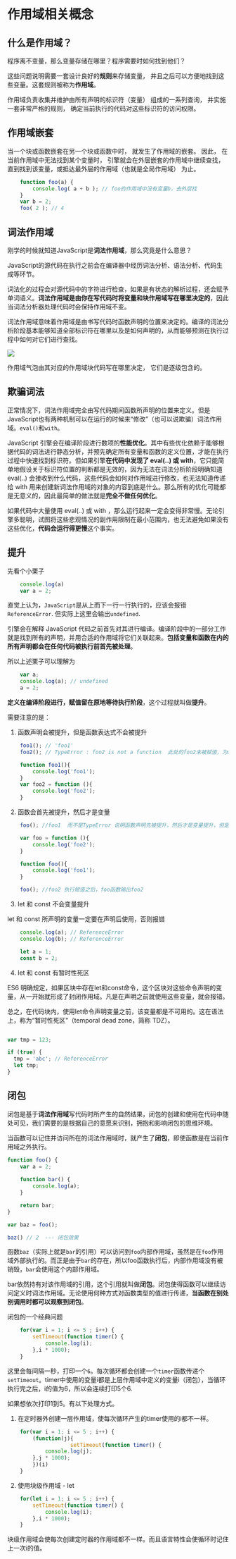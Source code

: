# 作用域相关概念

## 什么是作用域？

程序离不变量，那么变量存储在哪里？程序需要时如何找到他们？

这些问题说明需要一套设计良好的**规则**来存储变量， 并且之后可以方便地找到这些变量。这套规则被称为**作用域**。

作用域负责收集并维护由所有声明的标识符（变量） 组成的一系列查询， 并实施一套非常严格的规则， 确定当前执行的代码对这些标识符的访问权限。

## 作用域嵌套

当一个块或函数嵌套在另一个块或函数中时， 就发生了作用域的嵌套。 因此， 在当前作用域中无法找到某个变量时， 引擎就会在外层嵌套的作用域中继续查找， 直到找到该变量，或抵达最外层的作用域（也就是全局作用域） 为止。

```js
    function foo(a) { 
        console.log( a + b ); // foo的作用域中没有变量b，去外层找
    }
    var b = 2;
    foo( 2 ); // 4
```

## 词法作用域

刚学的时候就知道JavaScript是**词法作用域**，那么究竟是什么意思？

JavaScript的源代码在执行之前会在编译器中经历词法分析、语法分析、代码生成等环节。

词法化的过程会对源代码中的字符进行检查，如果是有状态的解析过程，还会赋予单词语义。**词法作用域是由你在写代码时将变量和块作用域写在哪里决定的**，因此当词法分析器处理代码时会保持作用域不变。

词法作用域意味着作用域是由书写代码时函数声明的位置来决定的。编译的词法分析阶段基本能够知道全部标识符在哪里以及是如何声明的，从而能够预测在执行过程中如何对它们进行查找。

<div class="img-center">
    <img src="./img/scope-01.png">
</div>

作用域气泡由其对应的作用域块代码写在哪里决定， 它们是逐级包含的。


## 欺骗词法

正常情况下，词法作用域完全由写代码期间函数所声明的位置来定义。但是JavaScript也有两种机制可以在运行的时候来“修改”（也可以说欺骗）词法作用域。`eval()`和`with`。

JavaScript 引擎会在编译阶段进行数项的**性能优化**。其中有些优化依赖于能够根据代码的词法进行静态分析，并预先确定所有变量和函数的定义位置，才能在执行过程中快速找到标识符。但如果引擎**在代码中发现了 eval(..) 或 with**，它只能简单地假设关于标识符位置的判断都是无效的，因为无法在词法分析阶段明确知道 eval(..) 会接收到什么代码，这些代码会如何对作用域进行修改，也无法知道传递给 with 用来创建新词法作用域的对象的内容到底是什么。那么所有的优化可能都是无意义的，因此最简单的做法就是**完全不做任何优化**。

如果代码中大量使用 eval(..) 或 with ，那么运行起来一定会变得非常慢。无论引擎多聪明，试图将这些悲观情况的副作用限制在最小范围内，也无法避免如果没有这些优化，**代码会运行得更慢**这个事实。

## 提升

先看个小栗子

```js
    console.log(a)
    var a = 2;
```
直觉上认为，`JavaScript`是从上而下一行一行执行的，应该会报错`ReferenceError`. 但实际上这里会输出`undefined`.

引擎会在解释 JavaScript 代码之前首先对其进行编译。编译阶段中的一部分工作就是找到所有的声明，并用合适的作用域将它们关联起来。**包括变量和函数在内的所有声明都会在任何代码被执行前首先被处理**。

所以上述栗子可以理解为
```js
    var a;
    console.log(a); // undefined
    a = 2;
```
**定义在编译阶段进行，赋值留在原地等待执行阶段**，这个过程就叫做**提升**。

需要注意的是：

1. 函数声明会被提升，但是函数表达式不会被提升

```js
    foo1(); // 'foo1'
    foo2(); // TypeError : foo2 is not a function  此处的foo2未被赋值，为undefined

    function foo1(){
        console.log('foo1');
    }
    var foo2 = function (){
        console.log('foo2');
    }

```

2. 函数会首先被提升，然后才是变量

```js
    foo(); //foo1  而不是TypeError 说明函数声明先被提升，然后才是变量提升，但是同名，所以变量的声明被忽略了

    var foo = function (){
        console.log('foo2');
    }

    function foo(){
        console.log('foo1');
    }

    foo(); //foo2 执行赋值之后，foo函数输出foo2
```

3. let 和 const 不会变量提升

let 和 const 所声明的变量一定要在声明后使用，否则报错

```js
    console.log(a); // ReferenceError
    console.log(b); // ReferenceError

    let a = 1;
    const b = 2;
```

4. let 和 const 有暂时性死区

ES6 明确规定，如果区块中存在let和const命令，这个区块对这些命令声明的变量，从一开始就形成了封闭作用域。凡是在声明之前就使用这些变量，就会报错。

总之，在代码块内，使用let命令声明变量之前，该变量都是不可用的。这在语法上，称为“暂时性死区”（temporal dead zone，简称 TDZ）。

```js

var tmp = 123;

if (true) {
  tmp = 'abc'; // ReferenceError
  let tmp;
}

```

## 闭包

闭包是基于**词法作用域**写代码时所产生的自然结果，闭包的创建和使用在代码中随处可见，我们需要的是根据自己的意愿来识别，拥抱和影响闭包的思维环境。

当函数可以记住并访问所在的词法作用域时，就产生了**闭包**，即使函数是在当前作用域之外执行。

```js
function foo() {
    var a = 2;
    
    function bar() {
        console.log(a);
    }

    return bar;
}

var baz = foo();

baz() // 2  --- 闭包效果
```

函数`baz`（实际上就是`bar`的引用）可以访问到`foo`内部作用域，虽然是在`foo`作用域外部执行的。而正是由于`bar`的存在，所以foo函数执行后，内部作用域没有被销毁，`bar`会使用这个内部作用域。

bar依然持有对该作用域的引用，这个引用就叫做**闭包**。闭包使得函数可以继续访问定义时词法作用域。无论使用何种方式对函数类型的值进行传递，**当函数在别处别调用时都可以观察到闭包**。

闭包的一个经典问题

```js
    for(var i = 1; i <= 5 ; i++) {
        setTimeout(function timer() {
            console.log(i);
        },i * 1000);
    }
```
这里会每间隔一秒，打印一个`6`。每次循环都会创建一个`timer`函数传递个`setTimeout`。timer中使用的变量i都是上层作用域中定义的变量i（闭包），当循环执行完之后，i的值为6，所以会连续打印5个6.

如果想依次打印1到5。有以下处理方式。

1. 在定时器外创建一层作用域，使每次循环产生的timer使用的i都不一样。

```js
    for(var i = 1; i <= 5 ; i++) {
        (function(j){
                    setTimeout(function timer() {
            console.log(j);
        },j * 1000);
        })(i)
    }
```

2. 使用块级作用域 - let

```js
    for(let i = 1; i <= 5 ; i++) {
        setTimeout(function timer() {
            console.log(i);
        },i * 1000);
    }
```

块级作用域会使每次创建定时器的作用域都不一样。而且语言特性会使循环时记住上一次i的值。


